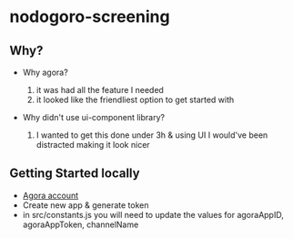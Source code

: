 # nodogoro-screening

## Why?

- Why agora?

  1.  it was had all the feature I needed
  2.  it looked like the friendliest option to get started with

- Why didn't use ui-component library?
  1. I wanted to get this done under 3h & using UI I would've been distracted making it look nicer

## Getting Started locally

- [Agora account](https://www.agora.io/en/)
- Create new app & generate token
- in src/constants.js you will need to update the values for agoraAppID, agoraAppToken, channelName
